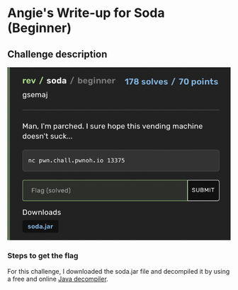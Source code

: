 <h1> Angie's Write-up for Soda (Beginner) </h1>

<h2>Challenge description</h2>

<img width="1000" alt="reverse engineering challenge" src="https://github.com/angietechcafe/CTFWriteUps/blob/main/Buckeye%20CTF/Reverse%20Engineering/Soda%20description.png?raw=true">

<h3>Steps to get the flag</h3>
 For this challenge, I downloaded the soda.jar file and decompiled it by using a free and online <a href="http://www.javadecompilers.com">Java decompiler</a>.  
